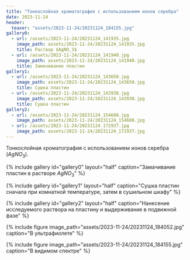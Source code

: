 ```yaml
---
title: "Тонкослойная хроматография с использованием ионов серебра"
date: 2023-11-24
header:
  teaser: "assets/2023-11-24/20231124_184155.jpg"
gallery0:
  - url: /assets/2023-11-24/20231124_141935.jpg
    image_path: assets/2023-11-24/20231124_141935.jpg
    title: Раствор $AgNO_3$
  - url: /assets/2023-11-24/20231124_141940.jpg
    image_path: assets/2023-11-24/20231124_141940.jpg
    title: Замачивание пластин
gallery1:
  - url: /assets/2023-11-24/20231124_143650.jpg
    image_path: assets/2023-11-24/20231124_143650.jpg
    title: Сушка пластин
  - url: /assets/2023-11-24/20231124_143938.jpg
    image_path: assets/2023-11-24/20231124_143938.jpg
    title: Сушка пластин
gallery2:
  - url: /assets/2023-11-24/20231124_154608.jpg
    image_path: assets/2023-11-24/20231124_154608.jpg
  - url: /assets/2023-11-24/20231124_172937.jpg
    image_path: assets/2023-11-24/20231124_172937.jpg
---
```


Тонкослойная хроматография с использованием ионов серебра ($AgNO_3$).

{% include gallery id="gallery0" layout="half" caption="Замачивание пластин в растворе $AgNO_3$" %}

{% include gallery id="gallery1" layout="half" caption="Сушка пластин сначала при комнатной температуре, затем в сушильном шкафу" %}

{% include gallery id="gallery2" layout="half" caption="Нанесение исследуемого раствора на пластину и выдерживание в подвижной фазе" %}

{% include figure image_path="assets/2023-11-24/20231124_184052.jpg" caption="В ультрафиолете" %}

{% include figure image_path="assets/2023-11-24/20231124_184155.jpg" caption="В видимом спектре" %}
